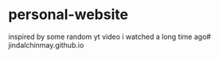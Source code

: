 # personal-website

inspired by some random yt video i watched a long time ago# jindalchinmay.github.io
